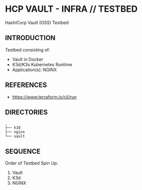 # HCP VAULT - INFRA // TESTBED

HashiCorp Vault (OSS) Testbed

## INTRODUCTION

Testbed consisting of:
- Vault in Docker
- K3d/K3s Kubernetes Runtime
- Application(s): NGINX

## REFERENCES

- https://www.terraform.io/cli/run

## DIRECTORIES

```
.
├── k3d
├── nginx
└── vault
```

## SEQUENCE

Order of Testbed Spin Up:
1. Vault
2. K3d
3. NGINX


